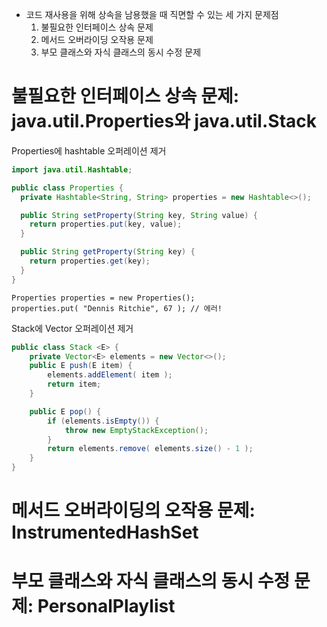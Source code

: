 - 코드 재사용을 위해 상속을 남용했을 때 직면할 수 있는 세 가지 문제점
  1. 불필요한 인터페이스 상속 문제
  2. 메서드 오버라이딩 오작용 문제
  3. 부모 클래스와 자식 클래스의 동시 수정 문제

# 불필요한 인터페이스 상속 문제: java.util.Properties와 java.util.Stack

Properties에 hashtable 오퍼레이션 제거
```java
import java.util.Hashtable;

public class Properties {
  private Hashtable<String, String> properties = new Hashtable<>();

  public String setProperty(String key, String value) {
    return properties.put(key, value);
  }

  public String getProperty(String key) {
    return properties.get(key);
  }
}

```

```
Properties properties = new Properties();
properties.put( "Dennis Ritchie", 67 ); // 에러!
```

Stack에 Vector 오퍼레이션 제거
```java
public class Stack <E> {
    private Vector<E> elements = new Vector<>();
    public E push(E item) {
        elements.addElement( item );
        return item;
    }

    public E pop() {
        if (elements.isEmpty()) {
            throw new EmptyStackException();
        }
        return elements.remove( elements.size() - 1 );
    }
}
```

# 메서드 오버라이딩의 오작용 문제: InstrumentedHashSet

# 부모 클래스와 자식 클래스의 동시 수정 문제: PersonalPlaylist
